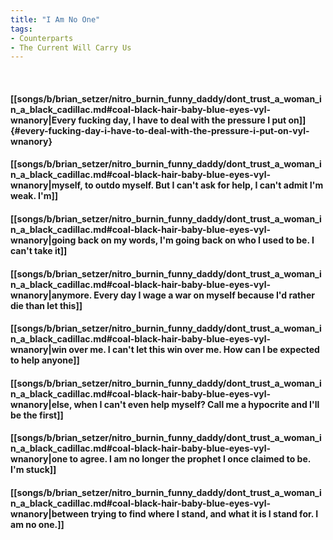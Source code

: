 ```yaml
---
title: "I Am No One"
tags:
- Counterparts
- The Current Will Carry Us
---
```

&nbsp;
#### [[songs/b/brian_setzer/nitro_burnin_funny_daddy/dont_trust_a_woman_in_a_black_cadillac.md#coal-black-hair-baby-blue-eyes-vyl-wnanory|Every fucking day, I have to deal with the pressure I put on]] {#every-fucking-day-i-have-to-deal-with-the-pressure-i-put-on-vyl-wnanory}
#### [[songs/b/brian_setzer/nitro_burnin_funny_daddy/dont_trust_a_woman_in_a_black_cadillac.md#coal-black-hair-baby-blue-eyes-vyl-wnanory|myself, to outdo myself. But I can't ask for help, I can't admit I'm weak. I'm]]
#### [[songs/b/brian_setzer/nitro_burnin_funny_daddy/dont_trust_a_woman_in_a_black_cadillac.md#coal-black-hair-baby-blue-eyes-vyl-wnanory|going back on my words, I'm going back on who I used to be. I can't take it]]
#### [[songs/b/brian_setzer/nitro_burnin_funny_daddy/dont_trust_a_woman_in_a_black_cadillac.md#coal-black-hair-baby-blue-eyes-vyl-wnanory|anymore. Every day I wage a war on myself because I'd rather die than let this]]
#### [[songs/b/brian_setzer/nitro_burnin_funny_daddy/dont_trust_a_woman_in_a_black_cadillac.md#coal-black-hair-baby-blue-eyes-vyl-wnanory|win over me. I can't let this win over me. How can I be expected to help anyone]]
#### [[songs/b/brian_setzer/nitro_burnin_funny_daddy/dont_trust_a_woman_in_a_black_cadillac.md#coal-black-hair-baby-blue-eyes-vyl-wnanory|else, when I can't even help myself? Call me a hypocrite and I'll be the first]]
#### [[songs/b/brian_setzer/nitro_burnin_funny_daddy/dont_trust_a_woman_in_a_black_cadillac.md#coal-black-hair-baby-blue-eyes-vyl-wnanory|one to agree. I am no longer the prophet I once claimed to be. I'm stuck]]
#### [[songs/b/brian_setzer/nitro_burnin_funny_daddy/dont_trust_a_woman_in_a_black_cadillac.md#coal-black-hair-baby-blue-eyes-vyl-wnanory|between trying to find where I stand, and what it is I stand for. I am no one.]]

